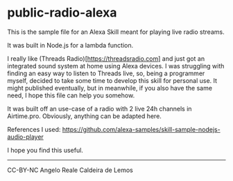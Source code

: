 # public-radio-alexa

This is the sample file for an Alexa Skill meant for playing live radio streams.

It was built in Node.js for a lambda function.

I really like (Threads Radio)[https://threadsradio.com] and just got an integrated sound system at home using Alexa devices. I was struggling with finding an easy way to listen to Threads live, so, being a programmer myself, decided to take some time to develop this skill for personal use. It might published eventually, but in meanwhile, if you also have the same need, I hope this file can help you somehow.

It was built off an use-case of a radio with 2 live 24h channels in Airtime.pro. Obviously, anything can be adapted here.

References I used: https://github.com/alexa-samples/skill-sample-nodejs-audio-player

I hope you find this useful.

---
CC-BY-NC Angelo Reale Caldeira de Lemos
